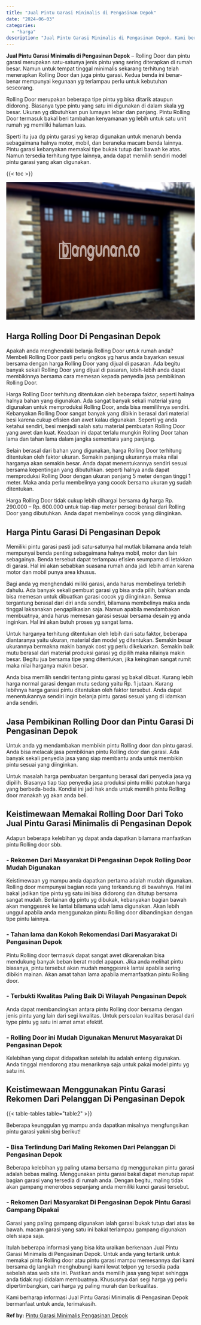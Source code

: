 ```yaml
---
title: "Jual Pintu Garasi Minimalis di Pengasinan Depok"
date: "2024-06-03"
categories: 
  - "harga"
description: "Jual Pintu Garasi Minimalis di Pengasinan Depok. Kami berharap informasi Jual Pintu Garasi Minimalis di Pengasinan Depok bermanfaat untuk anda, terimakasih...."
---
```


**Jual Pintu Garasi Minimalis di Pengasinan Depok** – Rolling Door dan pintu garasi merupakan satu-satunya jenis pintu yang sering diterapkan di rumah besar. Namun untuk tempat tinggal minimalis sekarang terhitung telah menerapkan Rolling Door dan juga pintu garasi. Kedua benda ini benar-benar mempunyai kegunaan yg terlampau perlu untuk kebutuhan seseorang.

Rolling Door merupakan beberapa tipe pintu yg bisa ditarik ataupun didorong. Biasanya type pintu yang satu ini digunakan di dalam skala yg besar. Ukuran yg dibutuhkan pun lumayan lebar dan panjang. Pintu Rolling Door termasuk bakal beri tambahan kenyamanan yg lebih untuk satu unit rumah yg memiliki halaman luas.

Sperti itu jua dg pintu garasi yg kerap digunakan untuk menaruh benda sebagaimana halnya motor, mobil, dan beraneka macam benda lainnya. Pintu garasi kebanyakan memakai tipe bukak tutup dari bawah ke atas. Namun tersedia terhitung type lainnya, anda dapat memilih sendiri model pintu garasi yang akan digunakan.

{{< toc >}}

![Jual Pintu Garasi Minimalis di Pengasinan Depok](/images/pintu-garasi-60.png)

## Harga Rolling Door Di Pengasinan Depok

Apakah anda menghendaki belanja Rolling Door untuk rumah anda? Membeli Rolling Door pasti perlu ongkos yg harus anda bayarkan sesuai bersama dengan harga Rolling Door yang dijual di pasaran. Ada begitu banyak sekali Rolling Door yang dijual di pasaran, lebih-lebih anda dapat membikinnya bersama cara memesan kepada penyedia jasa pembikinan Rolling Door.

Harga Rolling Door terhitung ditentukan oleh beberapa faktor, seperti halnya halnya bahan yang digunakan. Ada sangat banyak sekali material yang digunakan untuk memproduksi Rolling Door, anda bisa memilihnya sendiri. Kebanyakan Rolling Door sangat banyak yang dibikin berasal dari material besi karena cukup efisien dan awet kalau digunakan. Seperti yg anda ketahui sendiri, besi menjadi salah satu material pembuatan Rolling Door yang awet dan kuat. Keadaan ini dapat terlalu mungkin Rolling Door tahan lama dan tahan lama dalam jangka sementara yang panjang.

Selain berasal dari bahan yang digunakan, harga Rolling Door terhitung ditentukan oleh faktor ukuran. Semakin panjang ukurannya maka nilai harganya akan semakin besar. Anda dapat menentukannya sendiri sesuai bersama kepentingan yang dibutuhkan. seperti halnya anda dapat memproduksi Rolling Door dengan ukuran panjang 5 meter dengan tinggi 1 meter. Maka anda perlu membelinya yang cocok bersama ukuran yg sudah ditentukan.

Harga Rolling Door tidak cukup lebih dihargai bersama dg harga Rp. 290.000 – Rp. 600.000 untuk tiap-tiap meter persegi berasal dari Rolling Door yang dibutuhkan. Anda dapat membelinya cocok yang diinginkan.

## Harga Pintu Garasi Di Pengasinan Depok

Memiliki pintu garasi pasti jadi satu-satunya hal mutlak bilamana anda telah mempunyai benda penting sebagaimana halnya mobil, motor dan lain sebagainya. Benda tersebut dapat terlampau efisien seumpama di letakkan di garasi. Hal ini akan sebabkan suasana rumah anda jadi lebih aman karena motor dan mobil punya area khusus.

Bagi anda yg menghendaki miliki garasi, anda harus membelinya terlebih dahulu. Ada banyak sekali pembuat garasi yg bisa anda pilih, bahkan anda bisa memesan untuk dibuatkan garasi cocok yg diinginkan. Semua tergantung berasal dari diri anda sendiri, bilamana membelinya maka anda tinggal laksanakan pengaplikasian saja. Namun apabila mendambakan membuatnya, anda harus memesan garasi sesuai bersama desain yg anda inginkan. Hal ini akan butuh proses yg sangat lama.

Untuk harganya terhitung ditentukan oleh lebih dari satu faktor, beberapa diantaranya yaitu ukuran, material dan model yg ditentukan. Semakin besar ukurannya bermakna makin banyak cost yg perlu dikeluarkan. Semakin baik mutu berasal dari material produksi garasi yg dipilih maka nilainya makin besar. Begitu jua bersama tipe yang ditentukan, jika keinginan sangat rumit maka nilai harganya makin besar.

Anda bisa memilih sendiri tentang pintu garasi yg bakal dibuat. Kurang lebih harga normal garasi dengan mutu sedang yaitu Rp. 1 jutaan. Kurang lebihnya harga garasi pintu ditentukan oleh faktor tersebut. Anda dapat menentukannya sendiri ingin belanja pintu garasi sesuai yang di idamkan anda sendiri.

## Jasa Pembikinan Rolling Door dan Pintu Garasi Di Pengasinan Depok

Untuk anda yg mendambakan membikin pintu Rolling door dan pintu garasi. Anda bisa melacak jasa pembikinan pintu Rolling door dan garasi. Ada banyak sekali penyedia jasa yang siap membantu anda untuk membikin pintu sesuai yang diinginkan.

Untuk masalah harga pembuatan bergantung berasal dari penyedia jasa yg dipilih. Biasanya tiap tiap penyedia jasa produksi pintu miliki patokan harga yang berbeda-beda. Kondisi ini jadi hak anda untuk memilih pintu Rolling door manakah yg akan anda beli.

## Keistimewaan Memakai Rolling Door Dari Toko Jual Pintu Garasi Minimalis di Pengasinan Depok

Adapun beberapa kelebihan yg dapat anda dapatkan bilamana manfaatkan pintu Rolling door sbb.

### \- Rekomen Dari Masyarakat Di Pengasinan Depok Rolling Door Mudah Digunakan

Keistimewaan yg mampu anda dapatkan pertama adalah mudah digunakan. Rolling door mempunyai bagian roda yang terkandung di bawahnya. Hal ini bakal jadikan tipe pintu yg satu ini bisa didorong dan ditutup bersama sangat mudah. Berlainan dg pintu yg dibukak, kebanyakan bagian bawah akan menggesrek ke lantai bilamana udah lama digunakan. Akan lebih unggul apabila anda menggunakan pintu Rolling door dibandingkan dengan tipe pintu lainnya.

### \- Tahan lama dan Kokoh Rekomendasi Dari Masyarakat Di Pengasinan Depok

Pintu Rolling door termasuk dapat sangat awet dikarenakan bisa mendukung banyak beban berat model apapun. Jika anda melihat pintu biasanya, pintu tersebut akan mudah menggesrek lantai apabila sering dibikin mainan. Akan amat tahan lama apabila memanfaatkan pintu Rolling door.

### \- Terbukti Kwalitas Paling Baik Di Wilayah Pengasinan Depok

Anda dapat membandingkan antara pintu Rolling door bersama dengan jenis pintu yang lain dari segi kwalitas. Untuk persoalan kualitas berasal dari type pintu yg satu ini amat amat efektif.

### \- Rolling Door ini Mudah Digunakan Menurut Masyarakat Di Pengasinan Depok

Kelebihan yang dapat didapatkan setelah itu adalah enteng digunakan. Anda tinggal mendorong atau menariknya saja untuk pakai model pintu yg satu ini.

## Keistimewaan Menggunakan Pintu Garasi Rekomen Dari Pelanggan Di Pengasinan Depok

{{< table-tables table="table2" >}}

Beberapa keunggulan yg mampu anda dapatkan misalnya mengfungsikan pintu garasi yakni sbg berikut!

### \- Bisa Terlindung Dari Maling Rekomen Dari Pelanggan Di Pengasinan Depok

Beberapa kelebihan yg paling utama bersama dg menggunakan pintu garasi adalah bebas maling. Menggunakan pintu garasi bakal dapat menutup rapat bagian garasi yang tersedia di rumah anda. Dengan begitu, maling tidak akan gampang menerobos sepanjang anda memiliki kunci garasi tersebut.

### \- Rekomen Dari Masyarakat Di Pengasinan Depok Pintu Garasi Gampang Dipakai

Garasi yang paling gampang digunakan ialah garasi bukak tutup dari atas ke bawah. macam garasi yang satu ini bakal terlampau gampang digunakan oleh siapa saja.

Itulah beberapa informasi yang bisa kita uraikan berkenaan Jual Pintu Garasi Minimalis di Pengasinan Depok. Untuk anda yang tertarik untuk memakai pintu Rolling door atau pintu garasi mampu memesannya dari kami bersama dg langkah menghubungi kami lewat telpon yg tersedia pada sebelah atas web site ini. Pastikan anda memilih jasa yang tepat sehingga anda tidak rugi didalam membuatnya. Khususnya dari segi harga yg perlu dipertimbangkan, cari harga yg paling murah dan berkualitas.

Kami berharap informasi Jual Pintu Garasi Minimalis di Pengasinan Depok bermanfaat untuk anda, terimakasih.

**Ref by:** [Pintu Garasi Minimalis Pengasinan Depok](https://id.wikipedia.org/wiki/Pintu)
